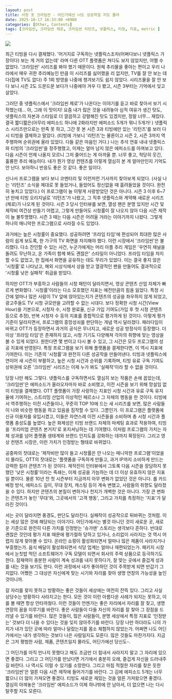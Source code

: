 ```yaml
---
layout: post
title: 서칭 포 크라임씬 - 어딘가에선 너도 성공작일 지도 몰라
date: 2025-10-17 16:33:00 +0900
categories: [Other, Contents]
tags: [크라임씬, 크라임씬 제로, 크라임씬 리턴즈, 넷플릭스, 티빙, 지표, metric ]
---
```


![](https://cojette.wordpress.com/wp-content/uploads/2025/10/image.png?w=400)

최근 티빙을 다시 결제했다. '어거지로 구독하는 넷플릭스조차(어쩌다보니 넷플릭스 가장이다) 보는 게 거의 없는데' 라며 다른 OTT 플랫폼은 쳐다도 보지 않았지만, 어쩔 수 없었다. '크라임씬' 시리즈를 봐야 했기 때문이다. 원체 추리물을 좋아는 편이고 우리 나라에서 매우 귀한 추리예능인 만큼 이 시리즈를 싫어했을 리 없지만, TV를 잘 안 보는 데다(집에 TV도 없다) 주 1회 방영을 나중에 챙겨보기도 쉽지 않았다. 시리즈물을 잘 안 보다 보니 시즌 2도 드문드문 보다가 나중에야 겨우 다 봤고, 시즌 3부터는 기억에서 잊고 살았다.

그러던 중 넷플릭스에서 '크라임씬 제로'가 나온다는 이야기를 듣고 바로 찾아서 보기 시작했는데... 아, 그래 이 맛이지! 요즘 내가 많은 것을 내려놓아 심적 여유가 생긴 탓도, 넷플릭스의 자본과 스타일로 더 깔끔하고 강렬해진 탓도 있겠지만, 정말 너무... 재밌다. 결국 짧디짧은(아무리 에피소드 하나에 2화라지만 에피소드 5개가 뭐니 5개가! ) 넷플릭스 시리즈만으로는 만족 못 하고, 그간 못 본 시즌 3과 티빙에만 있는 '리턴즈'를 보러 다시 티빙을 결제하고 말았다. (티빙에 가보니 '리턴즈'는 물론이고 시즌 2, 시즌 3까지 역주행하며 순위권에 올라 있었다. 다들 같은 마음인 거다.) 나는 추석 연휴 내내 넷플릭스와 티빙의 '크라임씬'을 정주행했고, 이제는 얼마 남지 않은 에피소드를 아껴보고 있다. 다음 시즌이 언제 나올지 모르니 그저 줄어드는 게 아까울 뿐. 너무 좋고, 적당히 웃긴, 훌륭한 추리 예능이다. 내가 뭔가 영상 컨텐츠를 이렇게 열심히 본 게 얼마만인지 기억도 안 난다. 보아하니 반응도 좋은 것 같다. 좋은 일이다. 

신나서 프로그램을 보다 보니 코멘터리 및 이런저런 기사까지 찾아보게 되었다. (사실 나는 '리턴즈' 소식을 제대로 못 들었거나, 들었어도 정신없을 때 흘려들었을 것이다. 완전히 놓치고 있었다.) 이 프로그램이 늘 이렇게 사랑받았던 것은 아니다. 시즌 3 이후 6~7년 만에 티빙 오리지널로 '리턴즈'가 나왔고, 그 직후 넷플릭스와 계약해 새로운 시리즈(제로)가 나오게 된 것이다. 시즌 3 당시 인터뷰를 보면, 열성 팬은 분명 있지만 시간 및 제작비 여건상 만들기 어렵고, 그렇게 만들어도 시청률이 잘 나오지 않아 다음 시즌 제작이 늘 불투명했다. 시즌 3 때는 다음 시즌은 어려울 거라는 이야기까지 나왔다. 그렇게 하나의 매니악한 프로그램으로 사라질 수도 있었다.

과거에는 높은 시청률이 중요했다. 성공하려면 '프라임 타임'에 편성되어 최대한 많은 사람이 쉽게 보도록, 한 가구의 TV 화면을 차지해야 했다. 이런 시장에서 '크라임씬'은 불리했다. 다소 잔인할 수 있는 사건, 누군가에게는 머리 아플 추리 게임은 '우연히 채널을 돌려도 무난하고, 온 가족이 함께 봐도 괜찮은' 스타일이 아니었다. 프라임 타임을 차지할 수도 없었고, 한 집에서 화면을 공유하는 데도 무리가 있었다. 이는 결국 좋지 않은 '시청률'로 나타났고, 해외 시상식에서 상을 받고 열광적인 팬을 만들어도 결과적으로 '시청률 낮은 실패작' 취급을 받았다.

하지만 OTT가 부흥하고 사람들의 시청 패턴이 달라지면서, 영상 콘텐츠 산업 자체가 빠르게 변화했다. '시청률'이라는 다소 모호했던 지표는 예전만큼의 힘을 잃었다. 특정 시간에 얼마나 많은 사람이 TV 앞에 앉아있는지가 콘텐츠의 성공을 좌우하지 않게 되었고, 광고주들도 TV 시청 규모만을 고려할 수 없는 시대다. 보다 정확한 시청 시간(View Hour)을 기본으로, 시청자 수, 시청 완료율, 신규 가입 기여도(가입 후 첫 시청 콘텐츠 등으로 추정), 반복 시청자 수 등의 지표를 종합적으로 평가하게 된 것이다. 이렇게 평가 기준이 달라지면서, 프로그램의 흥망성쇠를 판단하는 개념 역시 달라졌다. 패러다임이 바뀌고 OTT가 등장하면서 과거의 공식은 무너지고, 새로운 성공 방정식이 등장했다. 더 이상 '프라임 타임'은 존재하지 않고, 시청 기기도 다양해져 각자의 취향에 맞는 영상을 볼 수 있게 되었다. 원한다면 몇 번이고 다시 볼 수 있고, 그 시간은 모두 프로그램의 성공 지표에 반영된다. 특정 프로그램을 보기 위해 플랫폼을 결제한다면, 이 역시 지표에 기여한다. 이는 기존의 '시청률'과 완전히 다른 성공작을 만들어낸다. 티빙과 넷플릭스에 연이어 새 시즌이 부활하고, 높은 시청 시간과 순위를 기록하며, 티빙 유료 구독 기여도 상위권에 오른 '크라임씬' 시리즈는 이제 누가 봐도 '실패작'이라 할 수 없을 것이다.

당장 나만 해도 그렇다. 넷플릭스를 구독하면서도 열심히 보는 작품은 손에 꼽았는데, '크라임씬'은 에피소드가 올라오자마자 바로 소비했고, 이전 시즌을 보기 위해 망설임 없이 티빙을 결제했다. OTT 플랫폼이 가장 사랑하는 지표인 시청 시간과 유료 구독 유지율에 기여하는, 스트리밍 산업의 이상적인 페르소나 그 자체의 행동을 한 것이다. 티빙에서 역주행하는 이전 시즌들이나, 꾸준히 TOP 10에 드는 새 시리즈를 보면, 많은 사람들이 나와 비슷한 행동을 하고 있음을 짐작할 수 있다. 그뿐인가. 이 프로그램은 플랫폼에 신규 이용자를 유입시켰고, 이들은 자연스레 이전 시즌들을 소비하며 총 시청 시간과 플랫폼 충성도를 높였다. 높은 화제성은 티빙 브랜드 자체의 마케팅 효과로 작용하여, 티빙을 '프리미엄 콘텐츠 본거지'로 포지셔닝하는 데 기여했다. 이처럼 프로그램의 가치는 자체 성과를 넘어 플랫폼 생태계와 브랜드 인지도를 강화하는 데까지 확장된다. 그리고 영상 컨텐츠 시장은, 이런 가치가 인정받는 형태로 바뀌었다.

공중파의 잣대로는 '제작비만 많이 들고 시청률은 안 나오는 매니악한 프로그램'이었을지 몰라도, OTT의 잣대로는 '플랫폼을 구독하게 만들고, 과거 IP까지 소비하게 만드는 강력한 킬러 콘텐츠'가 된 것이다. 제작진이 인터뷰에서 그토록 다음 시즌을 장담하지 못했던 '낮은 시청률'이라는 족쇄는, 이제 성공을 가늠하는 데 더 이상 유효하지 않은 지표일 뿐이다. 물론 10년 전 첫 시즌부터 지금까지 아무 변화가 없었던 것은 아니다. 롤 카드 배정 방식, 에피소드 길이, 무대 장치, 캐스팅 등이 계속 변했고, 사람들의 취향도 달라졌을 수 있다. 하지만 콘텐츠의 본질이 변하거나 천지가 개벽한 것은 아니다. 가장 큰 변화는 콘텐츠가 놓인 '무대'와, 그곳에서의 '고객 행동', 그리고 가치를 측정하는 '지표'가 달라진 것이다.

서는 곳이 달라지면 풍경도, 판단도 달라진다. 실패작이 성공작으로 뒤바뀌는 것처럼. 이는 세상 많은 것에 해당되는 이야기다. 어딘가에서는 별것 아니던 것이 새로운 곳, 새로운 기준으로 완전히 다른 가치를 인정받는 '슈가맨' 스토리는 생각보다 흔하다. 반대로 괜찮은 것인데 평가 지표 때문에 평가절하 당하고 있거나, 소리없이 사라지는 것 역시 어렵지 않게 찾아볼 수 있다. 온라인 쇼핑이 활성화되면서 얼마나 많은 제품이 사라지거나 부흥했는가. 음식 배달이 활성화되면서 식당 업계는 얼마나 재편되었는가. 패키지 시장에서 눈칫밥 먹던 소프트웨어가 구독 모델이 되면서 회사의 주력 상품으로 등극하기도 한다. 잠재력이 충분한 사람이 계속 성과를 내지 못하다가, 잘 맞는 곳에서 즐겁게 성과를 내는 것을 보기도 한다. 이런 과정에서 내가 좋아하던 것이 주목받게 되면 반갑기 그지없다. 어쨌든 그 대상은 자신에게 맞는 시기와 자리를 찾아 생명 연장의 가능성을 높인 것이니까.

갈 자리를 찾지 못하고 방황하는 좋은 것들이 세상에는 여전히 잔뜩 있다. 그리고 사실 상당수는 방황하다 사라지고는 한다. 모든 것이 이런 아름다운 사례가 되지는 못하고, 이를 볼 때면 항상 안타까웠다. 이런 것들이 언젠가는 좋은 자리에서 자리를 잘 찾고, 생명 연장의 꿈을 이루기를 바란다. 좋은 사람들이 다들 자신의 자리를 잘 찾아 그 장점을 드러낼 수 있기를 바란다. 많은 것들이, 많은 사람들이, 분명 세상에서 특정 지표로 '인정받는' 것보다 더 나을 수 있다는 것을 잊지 않아주기를 바란다. 당장 나만 하더라도 나의 가치가 내가 있던 곳에 따라 얼마나 달랐는지를 몸소 체험하지 않았는가. 어쩌면 나도 어딘가에서는 내가 생각하는 것보다 나은 사람일지도 모른다. 많은 것들도 마찬가지다. 지금은 그저 평범한 사람, 제품, 콘텐츠일지 몰라도, 어딘가에선 당신도-.

그 어딘가를 아직 만나지 못했다고 해도 조금만 더 힘내서 사라지지 말고 그 자리에 있으면 좋겠다. 그리고 그 어딘가를 만났다면 거기에서 충분히 오래, 즐겁게 자신을 드러내주길 바란다. 나 역시도 이럴 수 있기를 소망한다. 그리고 마침 적절한 자리를 찾은 듯한 '크라임씬'은 얼른 다음 시즌 제작에 들어가기를 바란다. 그 김에 에피소드 5개는 너무 짧으니 더 많이 가져오면 좋겠다. 티빙도 새로운 재밌는 것을 얼른 가져왔으면 좋겠다. 열심히 아껴놓은 '크라임씬' 에피소드가 이제 하나밖에 안 남아서, 더 없으면 나는 다시 탈주할 지도 모른다.
